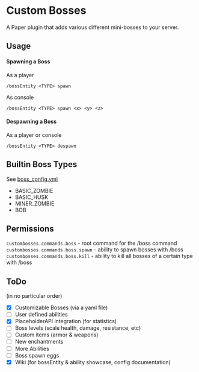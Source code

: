 # Custom Bosses
A Paper plugin that adds various different mini-bosses to your server.

## Usage
#### Spawning a Boss
As a player
```
/bossEntity <TYPE> spawn
```
As console
```
/bossEntity <TYPE> spawn <x> <y> <z>
```

#### Despawning a Boss
As a player or console
```
/bossEntity <TYPE> despawn
```

## Builtin Boss Types
See [boss_config.yml](/src/main/resources/boss_config.yml)
- BASIC_ZOMBIE
- BASIC_HUSK
- MINER_ZOMBIE
- BOB

## Permissions
```custombosses.commands.boss``` - root command for the /boss command
```custombosses.commands.boss.spawn``` - ability to spawn bosses with /boss
```custombosses.commands.boss.kill``` - ability to kill all bosses of a certain type with /boss

## ToDo
(in no particular order)
- [x] Customizable Bosses (via a yaml file)
- [ ] User defined abilities
- [x] PlaceholderAPI integration (for statistics)
- [ ] Boss levels (scale health, damage, resistance, etc)
- [ ] Custom items (armor & weapons)
- [ ] New enchantments
- [ ] More Abilities
- [ ] Boss spawn eggs
- [x] Wiki (for bossEntity & ability showcase, config documentation)
